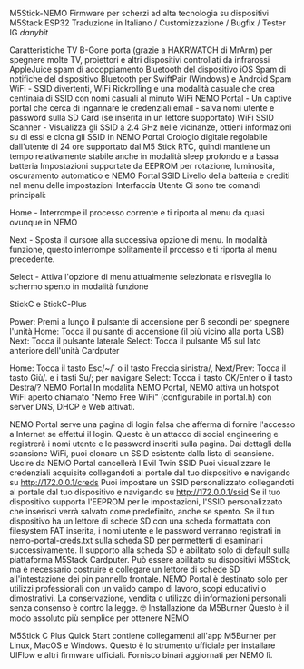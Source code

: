 M5Stick-NEMO
Firmware per scherzi ad alta tecnologia su dispositivi M5Stack ESP32
Traduzione in Italiano / Customizzazione / Bugfix / Tester IG _danybit_


Caratteristiche
TV B-Gone porta (grazie a HAKRWATCH di MrArm) per spegnere molte TV, proiettori e altri dispositivi controllati da infrarossi
AppleJuice spam di accoppiamento Bluetooth del dispositivo iOS
Spam di notifiche del dispositivo Bluetooth per SwiftPair (Windows) e Android
Spam WiFi - SSID divertenti, WiFi Rickrolling e una modalità casuale che crea centinaia di SSID con nomi casuali al minuto
WiFi NEMO Portal - Un captive portal che cerca di ingannare le credenziali email - salva nomi utente e password sulla SD Card (se inserita in un lettore supportato)
WiFi SSID Scanner - Visualizza gli SSID a 2.4 GHz nelle vicinanze, ottieni informazioni su di essi e clona gli SSID in NEMO Portal
Orologio digitale regolabile dall'utente di 24 ore supportato dal M5 Stick RTC, quindi mantiene un tempo relativamente stabile anche in modalità sleep profondo e a bassa batteria
Impostazioni supportate da EEPROM per rotazione, luminosità, oscuramento automatico e NEMO Portal SSID
Livello della batteria e crediti nel menu delle impostazioni
Interfaccia Utente
Ci sono tre comandi principali:

Home - Interrompe il processo corrente e ti riporta al menu da quasi ovunque in NEMO

Next - Sposta il cursore alla successiva opzione di menu. In modalità funzione, questo interrompe solitamente il processo e ti riporta al menu precedente.

Select - Attiva l'opzione di menu attualmente selezionata e risveglia lo schermo spento in modalità funzione

StickC e StickC-Plus

Power: Premi a lungo il pulsante di accensione per 6 secondi per spegnere l'unità
Home: Tocca il pulsante di accensione (il più vicino alla porta USB)
Next: Tocca il pulsante laterale
Select: Tocca il pulsante M5 sul lato anteriore dell'unità
Cardputer

Home: Tocca il tasto Esc/~/` o il tasto Freccia sinistra/,
Next/Prev: Tocca il tasto Giù/. e i tasti Su/; per navigare
Select: Tocca il tasto OK/Enter o il tasto Destra/?
NEMO Portal
In modalità NEMO Portal, NEMO attiva un hotspot WiFi aperto chiamato "Nemo Free WiFi" (configurabile in portal.h) con server DNS, DHCP e Web attivati.

NEMO Portal serve una pagina di login falsa che afferma di fornire l'accesso a Internet se effettui il login.
Questo è un attacco di social engineering e registrerà i nomi utente e le password inseriti sulla pagina.
Dai dettagli della scansione WiFi, puoi clonare un SSID esistente dalla lista di scansione. Uscire da NEMO Portal cancellerà l'Evil Twin SSID
Puoi visualizzare le credenziali acquisite collegandoti al portale dal tuo dispositivo e navigando su http://172.0.0.1/creds
Puoi impostare un SSID personalizzato collegandoti al portale dal tuo dispositivo e navigando su http://172.0.0.1/ssid
Se il tuo dispositivo supporta l'EEPROM per le impostazioni, l'SSID personalizzato che inserisci verrà salvato come predefinito, anche se spento.
Se il tuo dispositivo ha un lettore di schede SD con una scheda formattata con filesystem FAT inserita, i nomi utente e le password verranno registrati in nemo-portal-creds.txt sulla scheda SD per permetterti di esaminarli successivamente.
Il supporto alla scheda SD è abilitato solo di default sulla piattaforma M5Stack Cardputer. Può essere abilitato su dispositivi M5Stick, ma è necessario costruire e collegare un lettore di schede SD all'intestazione dei pin pannello frontale.
NEMO Portal è destinato solo per utilizzi professionali con un valido campo di lavoro, scopi educativi o dimostrativi. La conservazione, vendita o utilizzo di informazioni personali senza consenso è contro la legge. 🤓
Installazione da M5Burner
Questo è il modo assoluto più semplice per ottenere NEMO

M5Stick C Plus Quick Start contiene collegamenti all'app M5Burner per Linux, MacOS e Windows. Questo è lo strumento ufficiale per installare UIFlow e altri firmware ufficiali. Fornisco binari aggiornati per NEMO lì.




